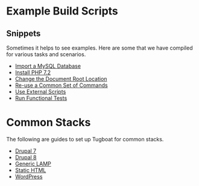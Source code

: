 # Example Build Scripts

## Snippets

Sometimes it helps to see examples. Here are some that we have compiled
for various tasks and scenarios.

* [Import a MySQL Database](snippets/import-mysql-database/index.md)
* [Install PHP 7.2](snippets/install-php72/index.md)
* [Change the Document Root Location](snippets/change-docroot/index.md)
* [Re-use a Common Set of Commands](snippets/reuse-commands/index.md)
* [Use External Scripts](snippets/external-scripts/index.md)
* [Run Functional Tests](snippets/functional-tests/index.md)

# Common Stacks

The following are guides to set up Tugboat for common stacks.

* [Drupal 7](sample-projects/drupal7/index.md)
* [Drupal 8](sample-projects/drupal8/index.md)
* [Generic LAMP](sample-projects/generic-lamp/index.md)
* [Static HTML](sample-projects/static-html/index.md)
* [WordPress](sample-projects/wordpress/index.md)
